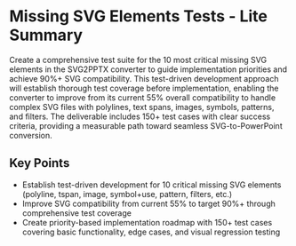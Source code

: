 # Missing SVG Elements Tests - Lite Summary

Create a comprehensive test suite for the 10 most critical missing SVG elements in the SVG2PPTX converter to guide implementation priorities and achieve 90%+ SVG compatibility. This test-driven development approach will establish thorough test coverage before implementation, enabling the converter to improve from its current 55% overall compatibility to handle complex SVG files with polylines, text spans, images, symbols, patterns, and filters. The deliverable includes 150+ test cases with clear success criteria, providing a measurable path toward seamless SVG-to-PowerPoint conversion.

## Key Points
- Establish test-driven development for 10 critical missing SVG elements (polyline, tspan, image, symbol+use, pattern, filters, etc.)
- Improve SVG compatibility from current 55% to target 90%+ through comprehensive test coverage
- Create priority-based implementation roadmap with 150+ test cases covering basic functionality, edge cases, and visual regression testing